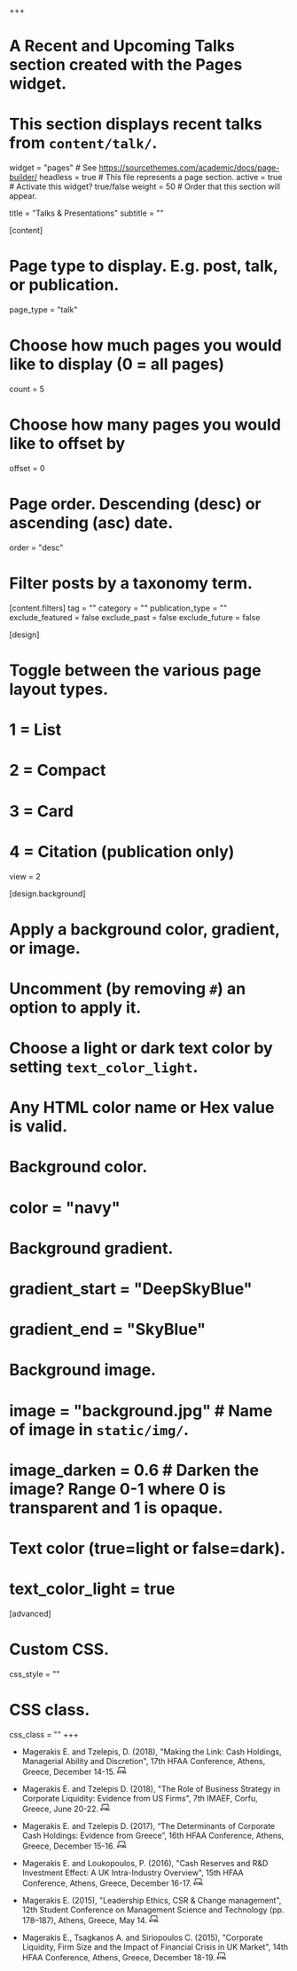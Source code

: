 +++
# A Recent and Upcoming Talks section created with the Pages widget.
# This section displays recent talks from `content/talk/`.

widget = "pages"  # See https://sourcethemes.com/academic/docs/page-builder/
headless = true  # This file represents a page section.
active = true  # Activate this widget? true/false
weight = 50  # Order that this section will appear.

title = "Talks & Presentations"
subtitle = ""

[content]
  # Page type to display. E.g. post, talk, or publication.
  page_type = "talk"
  
  # Choose how much pages you would like to display (0 = all pages)
  count = 5
  
  # Choose how many pages you would like to offset by
  offset = 0

  # Page order. Descending (desc) or ascending (asc) date.
  order = "desc"

  # Filter posts by a taxonomy term.
  [content.filters]
    tag = ""
    category = ""
    publication_type = ""
    exclude_featured = false
    exclude_past = false
    exclude_future = false
    
[design]
  # Toggle between the various page layout types.
  #   1 = List
  #   2 = Compact
  #   3 = Card
  #   4 = Citation (publication only)
  view = 2
  
[design.background]
  # Apply a background color, gradient, or image.
  #   Uncomment (by removing `#`) an option to apply it.
  #   Choose a light or dark text color by setting `text_color_light`.
  #   Any HTML color name or Hex value is valid.

  # Background color.
  # color = "navy"
  
  # Background gradient.
  # gradient_start = "DeepSkyBlue"
  # gradient_end = "SkyBlue"
  
  # Background image.
  # image = "background.jpg"  # Name of image in `static/img/`.
  # image_darken = 0.6  # Darken the image? Range 0-1 where 0 is transparent and 1 is opaque.

  # Text color (true=light or false=dark).
  # text_color_light = true  
  
[advanced]
 # Custom CSS. 
 css_style = ""
 
 # CSS class.
 css_class = ""
+++

* Magerakis E. and Tzelepis, D. (2018), "Making the Link: Cash Holdings, Managerial Ability and Discretion", 17th HFAA Conference, Athens, Greece, December 14-15. [<img src="img/html.png">](http://www.hfaa.gr/wp-content/uploads/2018/12/program-HFAA-2018-web.pdf) 

* Magerakis E. and Tzelepis D. (2018), "The Role of Business Strategy in Corporate Liquidity: Evidence from US Firms", 7th IMAEF, Corfu, Greece, June 20-22. [<img src="img/html.png">](http://www.econ.uoi.gr/imaef2018/imaef2018_scientific_programme.pdf)

* Magerakis E. and Tzelepis D. (2017), “The Determinants of Corporate Cash Holdings: Evidence from Greece”, 16th HFAA Conference, Athens, Greece, December 15-16. [<img src="img/html.png">](http://www.hfaa.gr/wp-content/uploads/2017/12/program-HFAA-2017-web-final.pdf)

* Magerakis E. and Loukopoulos, P. (2016), "Cash Reserves and R&D Investment Effect: A UK Intra-Industry Overview", 15th HFAA Conference, Athens, Greece, December 16-17. [<img src="img/html.png">](http://www.hfaa.gr/wp-content/uploads/2016/12/program-HFAA-2016-final.pdf)

* Magerakis E. (2015), "Leadership Ethics, CSR & Change management", 12th Student Conference on Management Science and Technology (pp. 178–187), Athens, Greece, May 14. [<img src="img/html.png">](https://www.dept.aueb.gr/en/dmst/content/12th-dmst-student-conference)

* Magerakis E., Tsagkanos A. and Siriopoulos C. (2015), "Corporate Liquidity, Firm Size and the Impact of Financial Crisis in UK Market", 14th HFAA Conference, Athens, Greece, December 18-19. [<img src="img/html.png">](http://www.hfaa.gr/wp-content/uploads/2015/12/program-HFAA-2015-web.pdf)

